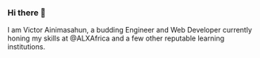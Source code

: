 ### Hi there 👋

I am Victor Ainimasahun, a budding Engineer and Web Developer currently honing my skills at @ALXAfrica and a few other reputable learning institutions.
